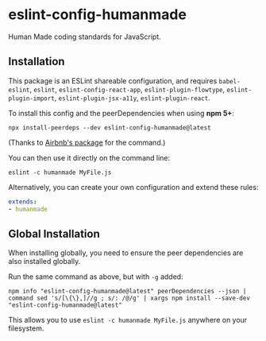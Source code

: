 # eslint-config-humanmade

Human Made coding standards for JavaScript.

## Installation

This package is an ESLint shareable configuration, and requires `babel-eslint`, `eslint`, `eslint-config-react-app`, `eslint-plugin-flowtype`, `eslint-plugin-import`, `eslint-plugin-jsx-a11y`, `eslint-plugin-react`.

To install this config and the peerDependencies when using **npm 5+**:

```
npx install-peerdeps --dev eslint-config-humanmade@latest
```

(Thanks to [Airbnb's package](https://www.npmjs.com/package/eslint-config-airbnb) for the command.)

You can then use it directly on the command line:

```
eslint -c humanmade MyFile.js
```

Alternatively, you can create your own configuration and extend these rules:
```yaml
extends:
- humanmade
```

## Global Installation

When installing globally, you need to ensure the peer dependencies are also installed globally.

Run the same command as above, but with `-g` added:

```
npm info "eslint-config-humanmade@latest" peerDependencies --json | command sed 's/[\{\},]//g ; s/: /@/g' | xargs npm install --save-dev "eslint-config-humanmade@latest"
```

This allows you to use `eslint -c humanmade MyFile.js` anywhere on your filesystem.
